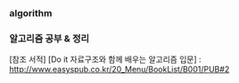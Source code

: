 ### algorithm

### 알고리즘 공부 & 정리

[참조 서적]
[Do it 자료구조와 함께 배우는 알고리즘 입문] : http://www.easyspub.co.kr/20_Menu/BookList/B001/PUB#2
